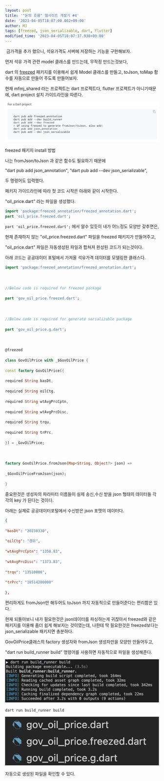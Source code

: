 ```yaml
---
layout: post
title: '"돈의 흐름" 웹사이트 개발기 #4'
date: '2023-04-05T18:07:00.002+09:00'
author: MJ
tags: [freezed, json_serializable, dart, flutter]
modified_time: '2023-04-05T18:07:37.938+09:00'
---
```

 금가격을 추가 했으니, 석유가격도 서버에 저장하는 기능을 구현해보자.

먼저 석유 가격 관련 model 클래스를 만드는데, 무작정 만드는것보다,

dart 의 [freezed](https://pub.dev/packages/freezed) 패키지를 이용해서 쉽게 Model 클래스를 만들고, toJson, toMap 함수를 자동으로 만들어 주도록 만들어보자.

  

현재 mfmj_shared 라는 프로젝트는 dart 프로젝트다, flutter 프로젝트가 아니기때문에, dart project 설치 가이드라인을 따른다.

![](/assets/images/2023/04/05/1.png)

freezed 패키지 install 방법

  

나는 fromJson/toJson 과 같은 함수도 필요하기 때문에

"dart pub add json_annotation", "dart pub add --dev json_serializable",

두 명령어도 입력했다.

  

  

패키지 가이드라인에 따라 첫 코드 시작은 아래와 같이 시작한다.

  

"oil_price.dart" 라는 파일을 생성했다.

```dart
import 'package:freezed_annotation/freezed_annotation.dart';
part 'oil_price.freezed.dart';
```
```part 'oil_price.freezed.dart';``` 에서 알수 있듯이 내가 어느정도 모양만 갖추면은,

현재 존재하지 않는 "oil_price.freezed.dart" 파일을 freezed 패키지가 만들어주고,

"oil_price.dart" 파일은 자동생성된 파일과 합쳐져 완성된 코드가 되는것이다.

  

아래 코드는 공공데이터 포털에서 가져올 석유가격 데이터를 모델링한 클래스다.

```dart
import 'package:freezed_annotation/freezed_annotation.dart';

  

//Below code is required for freezed package

part 'gov_oil_price.freezed.dart';

  

//Below code is required for generate serializable package

part 'gov_oil_price.g.dart';

  

@freezed

class GovOilPrice with _$GovOilPrice {

const factory GovOilPrice({

required String basDt,

required String oilCtg,

required String wtAvgPrcCptn,

required String wtAvgPrcDisc,

required String trqu,

required String trPrc,

}) = _GovOilPrice;

  

factory GovOilPrice.fromJson(Map<String, Object?> json) =>

_$GovOilPriceFromJson(json);

}

```



중요한것은 생성자의 파라미터 이름들이 실제 송신,수신 받을 json 형태의 데이터들 각각의 key 가 된다는 것이다.

아래는 실제로 공공데이터포털에서 수신받은 json 포맷의 데이터다.

```json
{

"basDt": "20230330",

"oilCtg": "경유",

"wtAvgPrcCptn": "1358.83",

"wtAvgPrcDisc": "1373.83",

"trqu": "13510000",

"trPrc": "18514200000"

},
```



편리하게도 fromJson만 해두어도 toJson 까지 자동적으로 만들어준다는 편리함은 있다.

현재 되돌아보니 내가 필요한것은 json데이터를 파싱하는게 귀찮아서 freezed와 같은 패키지를 이용해 좀더 쉽게 해보자는 것이였는데, 나한테 딱 필요한것은 freezed보다는 json_serializable 패키지면 충분하다.

  

GovOilPrice클래스의 factory 생성자와 fromJson 생성자만을 모양만 만들어두고,

"dart run build_runner build" 명령어를 사용하면 자동적으로 파일을 생성해준다.

![](/assets/images/2023/04/05/2.png)

```shell
dart run build_runner build
```

  
![](/assets/images/2023/04/05/3.png)

자동으로 생성된 파일을 확인할 수 있다.